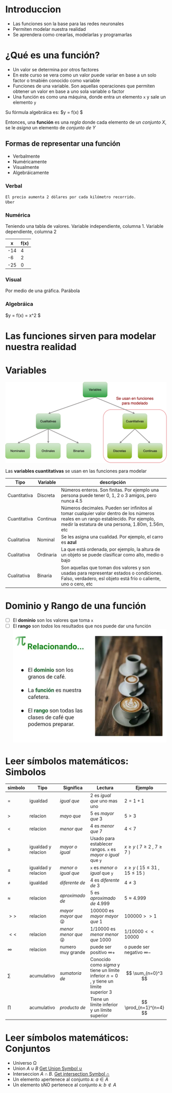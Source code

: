 # Introduccion
* Las funciones son la base para las redes neuronales
* Permiten modelar nuestra realidad
* Se aprendera como crearlas, modelarlas y programarlas

# ¿Qué es una función?
* Un valor se determina por otros factores
* En este curso se vera como un valor puede variar en base a un solo factor o tmabién conocido como variable
* Funciones de una variable. Son aquellas operaciones que permiten obtener un valor en base a uno sola variable o factor
* Una función es como una máquina, donde entra un elemento ```x``` y sale un elemento ```y```

Su fórmula algebráica es: $y = f(x) $

Entonces, una **función** es una *regla* donde cada elemento de un *conjunto X*, se le *asigna* un elemento de *conjunto de Y*

## Formas de representar una función

* Verbalmente
* Numéricamente
* Visualmente
* Algebráicamente

### Verbal
```
El precio aumenta 2 dólares por cada kilómetro recorrido.
Uber
```
### Numérica
Teniendo una tabla de valores. Variable independiente, columna 1. Variable dependiente, columna 2

| x | f(x) |
|---|------|
|-14|  4   |
|-6 |  2   |
|-25|  0   |

### Visual

Por medio de una gráfica. Parábola

### Algebráica
$y = f(x) = x^2 $

# Las funciones sirven para modelar nuestra realidad

# Variables
![Variables](/img/variables.png)

Las **variables cuantitativas** se usan en las funciones para modelar 

|Tipo | Variable | descripción |
|-----|----------|-------------|
|Cuantitativa| Discreta | Números enteros. Son finitas. Por ejemplo una persona puede tener 0, 1, 2 o 3 amigos, pero nunca 4.5|
|Cuantitativa| Continua | Números decimales. Pueden ser infinitos al tomar cualquier valor dentro de los números reales en un rango establecido. Por ejemplo, medir la estatura de una persona, 1.80m, 1.56m, etc|
|Cualitativa | Nominal | Se les asigna una cualidad. Por ejemplo, el carro es **azul** |
|Cualitativa | Ordinaria | La que está ordenada, por ejemplo, la altura de un objeto se puede clasificar como alto, medio o bajo|
|Cualitativa | Binaria | Son aquellas que toman dos valores y son usadas para representar estados o condiciones. Falso, verdadero, esl objeto está frío o caliente, uno o cero, etc|

# Dominio y Rango de una función

- [ ] El **dominio** son los valores que toma ```x```
- [ ] El **rango** son *todos* los resultados que nos puede dar una función
![Dominio-Rango-Funcion](/img/cafe_dominio_rango_funcion.png)

# Leer símbolos matemáticos: Simbolos

| simbolo | Tipo | Significa | Lectura | Ejemplo |
|---------|------|-----------|---------|---------|
| $=$ | igualdad | *igual que* |2 es *igual que* uno mas uno | $2 = 1+1$ |
| $>$ | relacion | *mayo que* | 5 es *mayor que* 3 | $5 > 3$ |
| $<$ | relacion | *menor que* | 4 es *menor que* 7 | $4 < 7$ |
| $≥$ | igualdad y relacion | *mayor o igual* | Usado para establecer rangos. ```x``` es *mayor o igual* que ```y``` | $x ≥ y$ ( $7 ≥ 2$ , $7 ≥ 7$ )|
| $≤$ | igualdad y relacion | *menor o igual que* | ```x``` es *menor o igual* que ```y``` | $x ≥ y$ ( $15 ≤ 31$ , $15 ≤ 15$ )|
| $≠$ | igualdad | *diferente de* |4 es *diferente de* 3 | $4 ≠ 3$ |
| $≈$ | relacion | *aproximado de* | 5 es *aproximado de* 4.999 | $5 ≈ 4.999$|
| $>>$ | relacion | *mayor mayor que* 😜 | 100000 es *mayor mayor que* 1 | $100000 >> 1$ |
| $<<$ | relacion | *menor menor que* 😜 | 1/10000 es *menor menor que* 1000 | $1/10000 << 10000$ |
| $∞$ | relacion | numero muy grande | puede ser positivo $∞+$ | o puede ser negativo $∞-$ |
| $∑$ | acumulativo | *sumatoria de* | Conocido como *sigma* y tiene un límite inferior $n=0$ , y tiene un límite superior $3$ | $$  \sum_{n=0}^3   $$ |
| $∏$ | acumulativo | *producto de* | Tiene un límite inferior y un límite superior | $$ \prod_{n=1}^{n=4} $$ |

# Leer símbolos matemáticos: Conjuntos

* Universo Ω
* Union $A∪B$ [Get Union Symbol ∪](https://symbolhippo.com/union-symbol/)
* Interseccion $A∩B$. [Get intersection Symbol ∩](https://symbolhippo.com/intersection-symbol/)
* Un elemento ```a```pertenece al conjunto ```A```: $a\in A$ 
* Un elemento ```b```NO pertenece al conjunto ```A```: $b ⊄ A$ 
